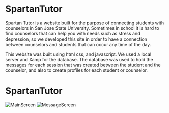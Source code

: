 # SpartanTutor


Spartan Tutor is a website built for the purpose of connecting students with counselors in San Jose State University. Sometimes in school it is hard to find
counselors that can help you with needs such as stress and depression, so we developed this site in order to have a connection 
between counselors and students that can occur any time of the day. 

This website was built using html css, and javascript. We used a local server and Xamp for the database. The database was used to hold
the messages for each session that was created between the student and the counselor, and also to create profiles for each student or counselor. 





# SpartanTutor

![MainScreen](https://user-images.githubusercontent.com/33469942/57775602-438c7900-76d2-11e9-8d2e-a0086e5d3470.png)
![MessageScreen](https://user-images.githubusercontent.com/33469942/57775604-438c7900-76d2-11e9-9789-6c4d556d84f0.png)

